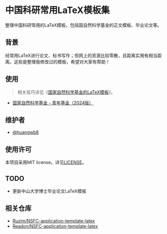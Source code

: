 # 中国科研常用LaTeX模板集

整理中国科研常用的LaTeX模板，包括国自然科学基金的正文模板、毕业论文等。

## 背景

经常用LaTeX进行论文、标书写作；但网上的资源比较零散，且距离实用有相当距离。这些是整理我修改过的模板，希望对大家有帮助！

## 使用

> 相关技巧详见《[国家自然科学基金的LaTeX模板](https://blognas.hwb0307.com/skill/5762)》。

+ [国家自然科学基金 - 青年基金（2024版）](https://github.com/huangwb8/ChineseResearchLaTeX/tree/main/NSFC_Young)

## 维护者

+ [@huangwb8](https://t.me/hwb0307)

## 使用许可

本项目采用MIT license。详见[LICENSE](https://github.com/huangwb8/ChineseResearchLaTeX/blob/main/license.txt)。

## TODO

+ 更新中山大学博士毕业论文LaTeX模板

## 相关仓库

- [Ruzim/NSFC-application-template-latex](https://github.com/Ruzim/NSFC-application-template-latex)
- [Readon/NSFC-application-template-latex](https://github.com/Readon/NSFC-application-template-latex)
